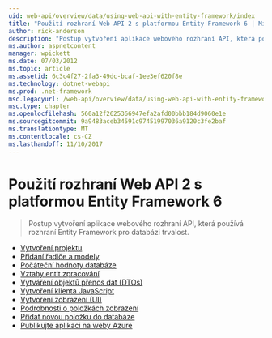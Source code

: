 ```yaml
---
uid: web-api/overview/data/using-web-api-with-entity-framework/index
title: "Použití rozhraní Web API 2 s platformou Entity Framework 6 | Microsoft Docs"
author: rick-anderson
description: "Postup vytvoření aplikace webového rozhraní API, která používá rozhraní Entity Framework pro databázi trvalost."
ms.author: aspnetcontent
manager: wpickett
ms.date: 07/03/2012
ms.topic: article
ms.assetid: 6c3c4f27-2fa3-49dc-bcaf-1ee3ef620f8e
ms.technology: dotnet-webapi
ms.prod: .net-framework
msc.legacyurl: /web-api/overview/data/using-web-api-with-entity-framework
msc.type: chapter
ms.openlocfilehash: 560a12f2625366947efa2afd00bbb184d9060e1e
ms.sourcegitcommit: 9a9483aceb34591c97451997036a9120c3fe2baf
ms.translationtype: MT
ms.contentlocale: cs-CZ
ms.lasthandoff: 11/10/2017
---
```

<a name="using-web-api-2-with-entity-framework-6"></a>Použití rozhraní Web API 2 s platformou Entity Framework 6
====================
> Postup vytvoření aplikace webového rozhraní API, která používá rozhraní Entity Framework pro databázi trvalost.


- [Vytvoření projektu](part-1.md)
- [Přidání řadiče a modely](part-2.md)
- [Počáteční hodnoty databáze](part-3.md)
- [Vztahy entit zpracování](part-4.md)
- [Vytváření objektů přenos dat (DTOs)](part-5.md)
- [Vytvoření klienta JavaScript](part-6.md)
- [Vytvoření zobrazení (UI)](part-7.md)
- [Podrobnosti o položkách zobrazení](part-8.md)
- [Přidat novou položku do databáze](part-9.md)
- [Publikujte aplikaci na weby Azure](part-10.md)
